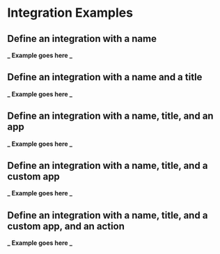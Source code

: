 # Integration Examples

## Define an integration with a name

**_ Example goes here _**

## Define an integration with a name and a title

**_ Example goes here _**

## Define an integration with a name, title, and an app

**_ Example goes here _**

## Define an integration with a name, title, and a custom app

**_ Example goes here _**

## Define an integration with a name, title, and a custom app, and an action

**_ Example goes here _**
